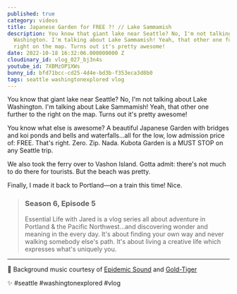 ```yaml
---
published: true
category: videos
title: Japanese Garden for FREE ?! // Lake Sammamish
description: You know that giant lake near Seattle? No, I'm not talking about Lake
  Washington. I'm talking about Lake Sammamish! Yeah, that other one further to the
  right on the map. Turns out it's pretty awesome!
date: 2022-10-18 16:32:06.000000000 Z
cloudinary_id: vlog_027_bj3n4s
youtube_id: 7XBMzOP1XWs
bunny_id: bfd71bcc-cd25-4d4e-bd3b-f353eca3d8b0
tags: seattle washingtonexplored vlog
---
```


You know that giant lake near Seattle? No, I'm not talking about Lake Washington. I'm talking about Lake Sammamish! Yeah, that other one further to the right on the map. Turns out it's pretty awesome!  
  
You know what else is awesome? A beautiful Japanese Garden with bridges and koi ponds and bells and waterfalls…all for the low, low admission price of: FREE. That's right. Zero. Zip. Nada. Kubota Garden is a MUST STOP on any Seattle trip.  
  
We also took the ferry over to Vashon Island. Gotta admit: there's not much to do there for tourists. But the beach was pretty.  
  
Finally, I made it back to Portland—on a train this time! Nice.  

> ### Season 6, Episode 5
> 
> Essential Life with Jared is a vlog series all about adventure in Portland & the Pacific Northwest…and discovering wonder and meaning in the every day. It's about finding your own way and never walking somebody else's path. It's about living a creative life which expresses what's uniquely you.  

----

🎵 Background music courtesy of [Epidemic Sound](https://player.epidemicsound.com) and [Gold-Tiger](https://audiojungle.net/user/gold-tiger)

✨ #seattle #washingtonexplored #vlog
